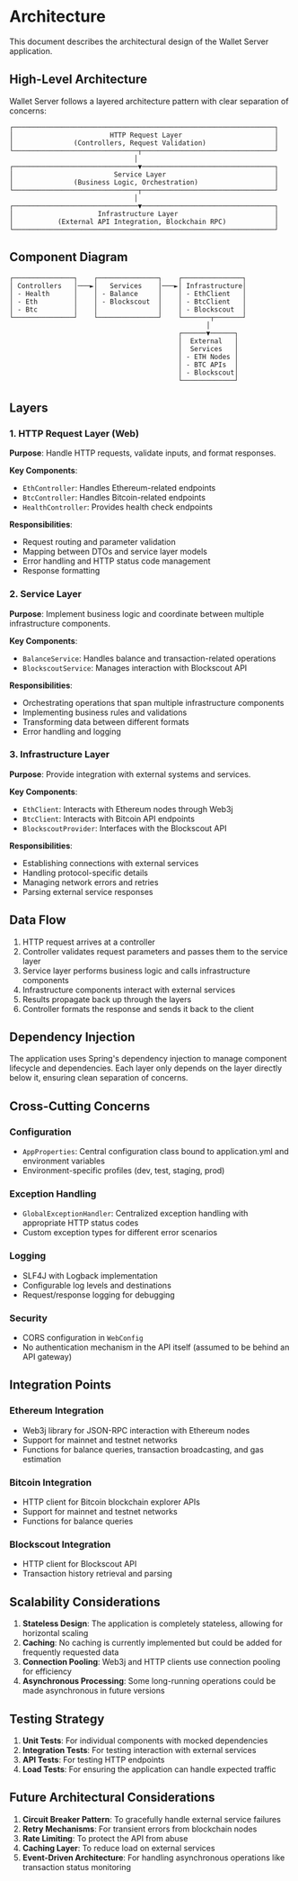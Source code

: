 # Architecture

This document describes the architectural design of the Wallet Server application.

## High-Level Architecture

Wallet Server follows a layered architecture pattern with clear separation of concerns:

```
┌─────────────────────────────────────────────────────────────────┐
│                        HTTP Request Layer                       │
│               (Controllers, Request Validation)                 │
└───────────────────────────────┬─────────────────────────────────┘
                               │
┌───────────────────────────────▼─────────────────────────────────┐
│                         Service Layer                           │
│               (Business Logic, Orchestration)                   │
└───────────────────────────────┬─────────────────────────────────┘
                               │
┌───────────────────────────────▼─────────────────────────────────┐
│                     Infrastructure Layer                        │
│           (External API Integration, Blockchain RPC)            │
└─────────────────────────────────────────────────────────────────┘
```

## Component Diagram

```
┌───────────────┐    ┌───────────────┐    ┌───────────────┐
│ Controllers   │───►│   Services    │───►│ Infrastructure│
│ - Health      │    │ - Balance     │    │ - EthClient   │
│ - Eth         │    │ - Blockscout  │    │ - BtcClient   │
│ - Btc         │    │               │    │ - Blockscout  │
└───────────────┘    └───────────────┘    └───────┬───────┘
                                                 │
                                          ┌──────▼──────┐
                                          │  External   │
                                          │  Services   │
                                          │ - ETH Nodes │
                                          │ - BTC APIs  │
                                          │ - Blockscout│
                                          └─────────────┘
```

## Layers

### 1. HTTP Request Layer (Web)

**Purpose**: Handle HTTP requests, validate inputs, and format responses.

**Key Components**:
- `EthController`: Handles Ethereum-related endpoints
- `BtcController`: Handles Bitcoin-related endpoints
- `HealthController`: Provides health check endpoints

**Responsibilities**:
- Request routing and parameter validation
- Mapping between DTOs and service layer models
- Error handling and HTTP status code management
- Response formatting

### 2. Service Layer

**Purpose**: Implement business logic and coordinate between multiple infrastructure components.

**Key Components**:
- `BalanceService`: Handles balance and transaction-related operations
- `BlockscoutService`: Manages interaction with Blockscout API

**Responsibilities**:
- Orchestrating operations that span multiple infrastructure components
- Implementing business rules and validations
- Transforming data between different formats
- Error handling and logging

### 3. Infrastructure Layer

**Purpose**: Provide integration with external systems and services.

**Key Components**:
- `EthClient`: Interacts with Ethereum nodes through Web3j
- `BtcClient`: Interacts with Bitcoin API endpoints
- `BlockscoutProvider`: Interfaces with the Blockscout API

**Responsibilities**:
- Establishing connections with external services
- Handling protocol-specific details
- Managing network errors and retries
- Parsing external service responses

## Data Flow

1. HTTP request arrives at a controller
2. Controller validates request parameters and passes them to the service layer
3. Service layer performs business logic and calls infrastructure components
4. Infrastructure components interact with external services
5. Results propagate back up through the layers
6. Controller formats the response and sends it back to the client

## Dependency Injection

The application uses Spring's dependency injection to manage component lifecycle and dependencies. Each layer only depends on the layer directly below it, ensuring clean separation of concerns.

## Cross-Cutting Concerns

### Configuration

- `AppProperties`: Central configuration class bound to application.yml and environment variables
- Environment-specific profiles (dev, test, staging, prod)

### Exception Handling

- `GlobalExceptionHandler`: Centralized exception handling with appropriate HTTP status codes
- Custom exception types for different error scenarios

### Logging

- SLF4J with Logback implementation
- Configurable log levels and destinations
- Request/response logging for debugging

### Security

- CORS configuration in `WebConfig`
- No authentication mechanism in the API itself (assumed to be behind an API gateway)

## Integration Points

### Ethereum Integration

- Web3j library for JSON-RPC interaction with Ethereum nodes
- Support for mainnet and testnet networks
- Functions for balance queries, transaction broadcasting, and gas estimation

### Bitcoin Integration

- HTTP client for Bitcoin blockchain explorer APIs
- Support for mainnet and testnet networks
- Functions for balance queries

### Blockscout Integration

- HTTP client for Blockscout API
- Transaction history retrieval and parsing

## Scalability Considerations

1. **Stateless Design**: The application is completely stateless, allowing for horizontal scaling
2. **Caching**: No caching is currently implemented but could be added for frequently requested data
3. **Connection Pooling**: Web3j and HTTP clients use connection pooling for efficiency
4. **Asynchronous Processing**: Some long-running operations could be made asynchronous in future versions

## Testing Strategy

1. **Unit Tests**: For individual components with mocked dependencies
2. **Integration Tests**: For testing interaction with external services
3. **API Tests**: For testing HTTP endpoints
4. **Load Tests**: For ensuring the application can handle expected traffic

## Future Architectural Considerations

1. **Circuit Breaker Pattern**: To gracefully handle external service failures
2. **Retry Mechanisms**: For transient errors from blockchain nodes
3. **Rate Limiting**: To protect the API from abuse
4. **Caching Layer**: To reduce load on external services
5. **Event-Driven Architecture**: For handling asynchronous operations like transaction status monitoring
